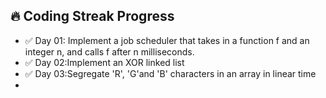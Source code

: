 ## 🔥 Coding Streak Progress
- ✅ Day 01: Implement a job scheduler that takes in a function f and an integer n, and calls f after n milliseconds.
- ✅ Day 02:Implement an XOR linked list
- ✅ Day 03:Segregate 'R', 'G'and 'B' characters in an array in linear time
-  
